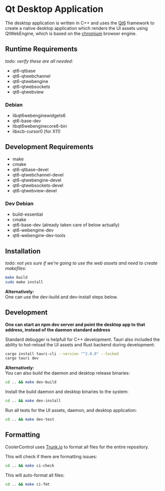 # Qt Desktop Application

The desktop application is written in C++ and uses the [Qt6](https://www.qt.io/product/qt6)
framework to create a native desktop application which renders the UI assets using QtWebEngine,
which is based on the [chromium](https://www.chromium.org/) browser engine.

## Runtime Requirements

_todo: verify these are all needed:_

- qt6-qtbase
- qt6-qtwebchannel
- qt6-qtwebengine
- qt6-qtwebsockets
- qt6-qtwebview

### Debian

- libqt6webenginewidgets6
- qt6-base-dev
- libqt6webenginecore6-bin
- libxcb-cursor0 (for X11)

## Development Requirements

- make
- cmake
- qt6-qtbase-devel
- qt6-qtwebchannel-devel
- qt6-qtwebengine-devel
- qt6-qtwebsockets-devel
- qt6-qtwebview-devel

### Dev Debian

- build-essential
- cmake
- qt6-base-dev (already taken care of below actually)
- qt6-webengine-dev
- qt6-webengine-dev-tools

## Installation

_todo: not yes sure if we're going to use the web assets and need to create makefiles:_

```bash
make build
sudo make install
```

**Alternatively:**  
One can use the dev-build and dev-install steps below.

## Development

**One can start an npm dev server and point the desktop app to that address, instead of the daemon
standard address**

Standard debugger is helpfull for C++ development. Tauri also included the ability to hot-reload the
UI assets and Rust backend during development:

```bash
cargo install tauri-cli --version "^2.0.0" --locked
cargo tauri dev
```

**Alternatively:**  
You can also build the daemon and desktop release binaries:

```bash
cd .. && make dev-build
```

Install the build daemon and desktop binaries to the system:

```bash
cd .. && make dev-install
```

Run all tests for the UI assets, daemon, and desktop application:

```bash
cd .. && make dev-test
```

## Formatting

CoolerControl uses [Trunk.io](https://github.com/trunk-io) to format all files for the entire
repository.

This will check if there are formatting issues:

```bash
cd .. && make ci-check
```

This will auto-format all files:

```bash
cd .. && make ci-fmt
```
